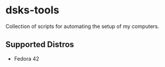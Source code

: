 # dsks-tools
Collection of scripts for automating the setup of my computers.

## Supported Distros
* Fedora 42
